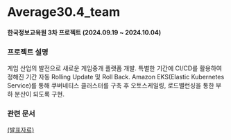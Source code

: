 # Average30.4_team

#### 한국정보교육원 3차 프로젝트 (2024.09.19 ~ 2024.10.04)

### 프로젝트 설명
게임 산업의 발전으로 새로운 게임중개 플랫폼 개발.
특별한 기간에 CI/CD를 활용하여 정해진 기간 자동 Rolling Update 및 Roll Back.
Amazon EKS(Elastic Kubernetes Service)를 통해 쿠버네티스 클러스터를 구축 후 오토스케일링, 로드밸런싱을 통한 부하 분산이 되도록 구현.

### 관련 문서
[(발표자료)](https://github.com/user-attachments/files/17642968/Terraform.AWS.pdf)
